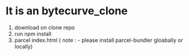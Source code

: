 # It is an bytecurve_clone

1) download on clone repo
2) run npm install
3) parcel index.html
( note : - please install parcel-bundler gloabally or locally)
